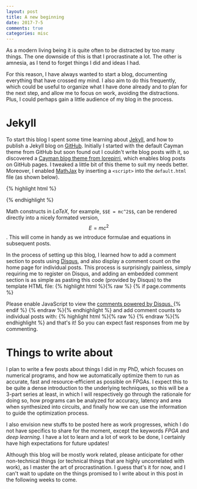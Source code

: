 ```yaml
---
layout: post
title: A new beginning
date: 2017-7-5
comments: true
categories: misc
---
```


As a modern living being it is quite often to be distracted by too many things.
The one downside of this is that I procrastinate a lot.  The other is amnesia,
as I tend to forget things I did and ideas I had.

For this reason, I have always wanted to start a blog, documenting everything
that have crossed my mind.  I also aim to do this frequently, which could be
useful to organize what I have done already and to plan for the next step, and
allow me to focus on work, avoiding the distractions.  Plus, I could perhaps
gain a little audience of my blog in the process.  <!--more-->

# Jekyll

To start this blog I spent some time learning about [Jekyll][jekyll], and how
to publish a Jekyll blog on [GitHub][github].  Initially I started with the
default Cayman theme from GitHub but soon found out I couldn't write blog
posts with it, so discovered a [Cayman blog theme from lorepirri][theme],
which enables blog posts on GitHub pages.  I tweaked a little bit of this
theme to suit my needs better.  Moreover, I enabled [MathJax][mathjax] by
inserting a `<script>` into the `default.html` file (as shown below).

{% highlight html %}
<script type="text/javascript" src="https://cdnjs.cloudflare.com/ajax/libs/mathjax/2.7.1/MathJax.js?config=TeX-AMS-MML_HTMLorMML"></script>
{% endhighlight %}

Math constructs in *LaTeX*, for example, `$$E = mc^2$$`, can be rendered
directly into a nicely formated version, $$E = mc^2$$.  This will come in handy
as we introduce formulae and equations in subsequent posts.

In the process of setting up this blog, I learned how to add a comment section
to posts using [Disqus][disqus], and also display a comment count on the home
page for individual posts.  This process is surprisingly painless, simply
requiring me to register on Disqus, and adding an embedded comment section is
as simple as pasting this code (provided by Disqus) to the template HTML file:
{% highlight html %}{% raw %}
{% if page.comments %}
<div id="disqus_thread"></div>
<script>
var disqus_config = function () {
    this.page.url = "http://admk.github.io{{ page.url }}";
    this.page.identifier = "{{ page.id }}";
};
(function() {
    var d = document, s = d.createElement('script');
    s.src = '//admk.disqus.com/embed.js';
    s.setAttribute('data-timestamp', +new Date());
    (d.head || d.body).appendChild(s);
})();
</script>
<noscript>
    Please enable JavaScript to view the
    <a href="https://disqus.com/?ref_noscript" rel="nofollow">
        comments powered by Disqus.
    </a>
</noscript>
{% endif %}
{% endraw %}{% endhighlight %}
and add comment counts to individual posts with:
{% highlight html %}{% raw %}
<a data-disqus-identifier={{ post.id }} href="{{ post.url | relative_url }}#disqus_thread"></a>
<script id="dsq-count-scr" src="//admk.disqus.com/count.js" async></script>
{% endraw %}{% endhighlight %}
and that's it!  So you can expect fast responses from me by commenting.

# Things to write about

I plan to write a few posts about things I did in my PhD, which focuses on
numerical programs, and how we automatically optimize them to run as accurate,
fast and resource-efficient as possible on FPGAs.  I expect this to be quite
a dense introduction to the underlying techniques, so this will be a 3-part
series at least, in which I will respectively go through the rationale for
doing so, how programs can be analyzed for accuracy, latency and area when
synthesized into circuits, and finally how we can use the information to guide
the optimization process.

I also envision new stuffs to be posted here as work progresses, which I do not
have specifics to share for the moment, except the keywords *FPGA* and *deep
learning*.  I have a lot to learn and a lot of work to be done, I certainly
have high expectations for future updates!

Although this blog will be mostly work related, please anticipate for other
non-technical things (or technical things that are highly uncorrelated with
work), as I master the art of procrastination.  I guess that's it for now, and
I can't wait to update on the things promised to I write about in this post in
the following weeks to come.


[jekyll]: https://jekyllrb.com
[github]: https://www.github.com
[theme]: https://github.com/lorepirri/cayman-blog
[mathjax]: https://www.mathjax.org
[disqus]: https://www.disqus.com
